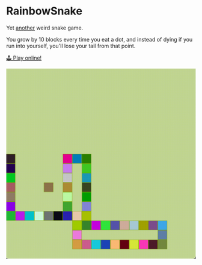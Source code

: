 # RainbowSnake

Yet [another](https://github.com/AntonFagerberg/snakexpand) weird snake game.

You grow by 10 blocks every time you eat a dot, and instead of dying
if you run into yourself, you'll lose your tail from that point.

[🕹 Play online!](http://www.antonfagerberg.com/RainbowSnake/)

![RainbowSnake.gif](RainbowSnake.gif)